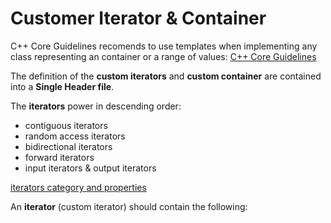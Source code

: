 # Customer Iterator & Container

C++ Core Guidelines recomends to use templates when implementing any class representing an container or a range of values:
[C++ Core Guidelines](https://isocpp.github.io/CppCoreGuidelines/CppCoreGuidelines#Rt-cont)

The definition of the **custom iterators** and **custom container** are contained into a **Single Header file**.

The **iterators** power in descending order:

- contiguous iterators
- random access iterators
- bidirectional iterators
- forward iterators
- input iterators & output iterators

[iterators category and properties](https://www.cplusplus.com/reference/iterator/)

An **iterator** (custom iterator) should contain the following:
